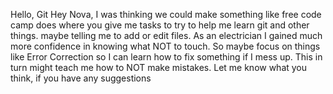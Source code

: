 Hello, Git
Hey Nova, I was thinking we could make something like free code camp does where you give me tasks to try to help me learn git and other things. maybe telling me to add or edit files. As an electrician I gained much more confidence in knowing what NOT to touch. So maybe focus on things like Error Correction so I can learn how to fix something if I mess up. This in turn might teach me how to NOT make mistakes. Let me know what you think, if you have any suggestions
